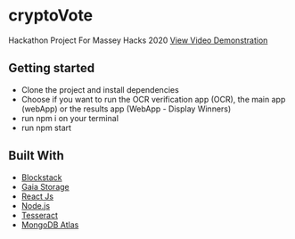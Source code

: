 # cryptoVote
Hackathon Project For Massey Hacks 2020
[View Video Demonstration](https://www.youtube.com/watch?time_continue=1&v=giGcAxp3dX4&feature=emb_logo)

## Getting started
- Clone the project and install dependencies
- Choose if you want to run the OCR verification app (OCR), the main app (webApp) or the results app (WebApp - Display Winners)
- run npm i on your terminal
- run npm start

## Built With

* [Blockstack](https://blockstack.org/) 
* [Gaia Storage](https://github.com/blockstack/gaia)
* [React Js](https://reactnative.dev/) 
* [Node.js](https://nodejs.org)
* [Tesseract](https://tesseract.projectnaptha.com/) 
* [MongoDB Atlas](https://www.mongodb.com/cloud/atlas)

